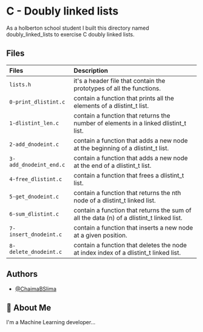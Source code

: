 # C - Doubly linked lists

As a holberton school student I built this directory named doubly_linked_lists to exercise C doubly linked lists.

## Files

| Files |  Description                |
| :-------- |  :------------------------- |
| `lists.h` | it's a header file that contain the prototypes of all the functions.|
|  `0-print_dlistint.c` |contain a function that prints all the elements of a dlistint_t list. |
| `1-dlistint_len.c` | contain a function that returns the number of elements in a linked dlistint_t list. |
| `2-add_dnodeint.c` | contain a function that adds a new node at the beginning of a dlistint_t list. |
|`3-add_dnodeint_end.c` |contain a function that adds a new node at the end of a dlistint_t list.|
|`4-free_dlistint.c` |contain a function that frees a dlistint_t list.|
|  `5-get_dnodeint.c` |contain a function that returns the nth node of a dlistint_t linked list. |
| `6-sum_dlistint.c` | contain a function that returns the sum of all the data (n) of a dlistint_t linked list. |
| `7-insert_dnodeint.c` | contain a function that inserts a new node at a given position. |
|`8-delete_dnodeint.c` |contain a function that deletes the node at index index of a dlistint_t linked list.|


## Authors

- [@ChaimaBSlima](https://github.com/ChaimaBSlima)


## 🚀 About Me
I'm a Machine Learning developer...
